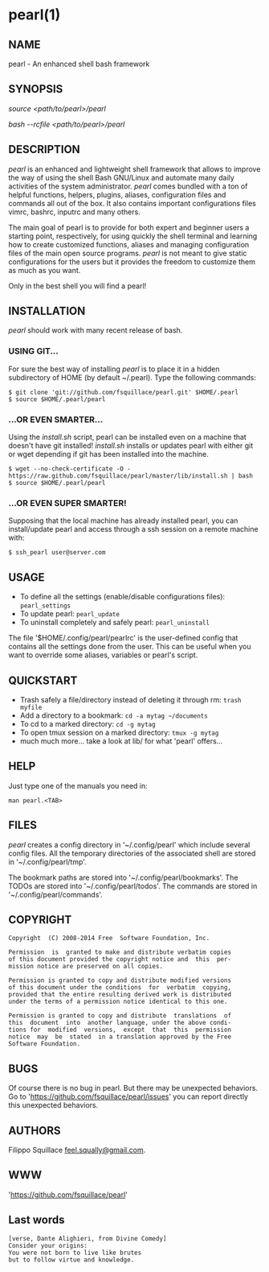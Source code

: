 # pearl(1) #

## NAME ##
pearl - An enhanced shell bash framework

## SYNOPSIS ##
*source* *<path/to/pearl>/pearl*

*bash --rcfile <path/to/pearl>/pearl*

## DESCRIPTION ##
*pearl* is an enhanced and lightweight shell framework that allows
to improve the way of using the shell Bash GNU/Linux and automate many daily
activities of the system administrator.
*pearl* comes bundled with a ton of helpful functions, helpers, plugins,
aliases, configuration files and commands all out of the box.
It also contains important configurations files
vimrc, bashrc, inputrc and many others.

The main goal of pearl is to provide for both expert and beginner users a
starting point, respectively, for using quickly the shell terminal
and learning how to create customized functions, aliases and
managing configuration files of the main open source programs.
*pearl* is not meant to give static configurations
for the users but it provides the freedom to customize
them as much as you want.

Only in the best shell you will find a pearl!

## INSTALLATION ##
*pearl* should work with many recent release of bash.

### USING GIT... ###

For sure the best way of installing *pearl* is to place it
in a hidden subdirectory of HOME (by default ~/.pearl).
Type the following commands:

    $ git clone 'git://github.com/fsquillace/pearl.git' $HOME/.pearl
    $ source $HOME/.pearl/pearl

### ...OR EVEN SMARTER... ###

Using the *install.sh* script, pearl can be installed even on a
machine that doesn't have git installed!
*install.sh* installs or updates pearl with either git or wget depending
if git has been installed into the machine.

    $ wget --no-check-certificate -O - https://raw.github.com/fsquillace/pearl/master/lib/install.sh | bash
    $ source $HOME/.pearl/pearl

### ...OR EVEN SUPER SMARTER! ###

Supposing that the local machine has already installed pearl,
you can install/update pearl and access through a ssh session
on a remote machine with:

    $ ssh_pearl user@server.com

## USAGE ##
- To define all the settings (enable/disable configurations files):
  ``pearl_settings``
- To update pearl:
  ``pearl_update``
- To uninstall completely and safely pearl:
  ``pearl_uninstall``

The file '$HOME/.config/pearl/pearlrc' is the user-defined config
that contains all the settings done from the user.
This can be useful when you want to override some aliases,
variables or pearl's script.

## QUICKSTART ##
- Trash safely a file/directory instead of deleting it through rm:
  ``trash myfile``
- Add a directory to a bookmark:
  ``cd -a mytag ~/documents``
- To cd to a marked directory:
  ``cd -g mytag``
- To open tmux session on a marked directory:
  ``tmux -g mytag``
- much much more… take a look at lib/ for what 'pearl' offers…

## HELP ##
Just type one of the manuals you need in:

    man pearl.<TAB>

## FILES ##
*pearl* creates a config directory in '~/.config/pearl' which include
several config files. All the temporary directories
of the associated shell are stored in '~/.config/pearl/tmp'.

The bookmark paths are stored into '~/.config/pearl/bookmarks'.
The TODOs are stored into '~/.config/pearl/todos'.
The commands are stored in '~/.config/pearl/commands'.

## COPYRIGHT ##

    Copyright  (C) 2008-2014 Free  Software Foundation, Inc.

    Permission  is  granted to make and distribute verbatim copies
    of this document provided the copyright notice and  this  per‐
    mission notice are preserved on all copies.

    Permission is granted to copy and distribute modified versions
    of this document under the conditions  for  verbatim  copying,
    provided that the entire resulting derived work is distributed
    under the terms of a permission notice identical to this one.

    Permission is granted to copy and distribute  translations  of
    this  document  into  another language, under the above condi‐
    tions for  modified  versions,  except  that  this  permission
    notice  may  be  stated  in a translation approved by the Free
    Software Foundation.

## BUGS ##
Of course there is no bug in pearl. But there may be unexpected behaviors.
Go to 'https://github.com/fsquillace/pearl/issues' you can report directly
this unexpected behaviors.

## AUTHORS ##
Filippo Squillace <feel.squally@gmail.com>.

## WWW ##
'https://github.com/fsquillace/pearl'

## Last words ##

    [verse, Dante Alighieri, from Divine Comedy]
    Consider your origins:
    You were not born to live like brutes
    but to follow virtue and knowledge.

